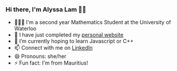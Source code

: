 ### Hi there, I'm Alyssa Lam 👋🏻

<!--
**alyssa-lam/alyssa-lam** is a ✨ _special_ ✨ repository because its `README.md` (this file) appears on your GitHub profile.
-->
- 💁🏻‍♀️ I'm a second year Mathematics Student at the University of Waterloo
- 🔭 I have just completed my [personal website](https://alyssa-lam.github.io/)
- 🌱 I’m currently hoping to learn Javascript or C++
- 📫 Connect with me on [LinkedIn](https://linkedin.com/in/alyssa-lam-choo)
- 😄 Pronouns: she/her
- ⚡ Fun fact: I'm from Mauritius!
<!-- - 👯 I’m looking to collaborate on ... 
- 🤔 I’m looking for help with ...
- 💬 Ask me about ... -->
